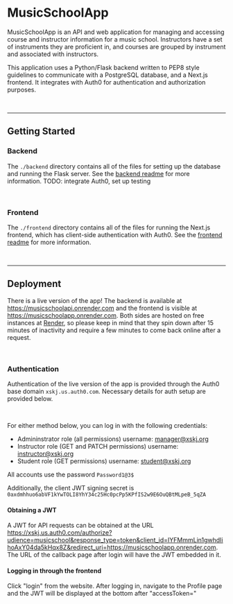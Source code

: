 # MusicSchoolApp

MusicSchoolApp is an API and web application for managing and accessing course and instructor information for a music school. Instructors have a set of instruments they are proficient in, and courses are grouped by instrument and associated with instructors.

This application uses a Python/Flask backend written to PEP8 style guidelines to communicate with a PostgreSQL database, and a Next.js frontend. It integrates with Auth0 for authentication and authorization purposes.

<br>

___

## Getting Started

### Backend

The `./backend` directory contains all of the files for setting up the database and running the Flask server. See the [backend readme](./backend/README.md) for more information.
TODO: integrate Auth0, set up testing

<br>

### Frontend

The `./frontend` directory contains all of the files for running the Next.js frontend, which has client-side authentication with Auth0. See the [frontend readme](./frontend/README.md) for more information.

<br>

___

## Deployment

There is a live version of the app! The backend is available at https://musicschoolapi.onrender.com and the frontend is visible at https://musicschoolapp.onrender.com. Both sides are hosted on free instances at [Render](https://render.com/), so please keep in mind that they spin down after 15 minutes of inactivity and require a few minutes to come back online after a request.

<br>

### Authentication

Authentication of the live version of the app is provided through the Auth0 base domain `xskj.us.auth0.com`. Necessary details for auth setup are provided below.

<br>

For either method below, you can log in with the following credentials:

* Admininstrator role (all permissions) username: manager@xskj.org
* Instructor role (GET and PATCH permissions) username: instructor@xskj.org
* Student role (GET permissions) username: student@xskj.org

All accounts use the password `Password1@3$`

Additionally, the client JWT signing secret is `0axdmhhuo6abVF1kYwTOLI8YhY34c25Hc0pcPp5KPfIS2w9E6OuQBtMLpeB_5qZA`

#### **Obtaining a JWT**

A JWT for API requests can be obtained at the URL https://xskj.us.auth0.com/authorize?udience=musicschool&response_type=token&client_id=IYFMmmLin1gwhdIihoAxY04da5kHqx8Z&redirect_uri=https://musicschoolapp.onrender.com. The URL of the callback page after login will have the JWT embedded in it.

#### **Logging in through the frontend**

Click "login" from the website. After logging in, navigate to the Profile page and the JWT will be displayed at the bottom after "accessToken="